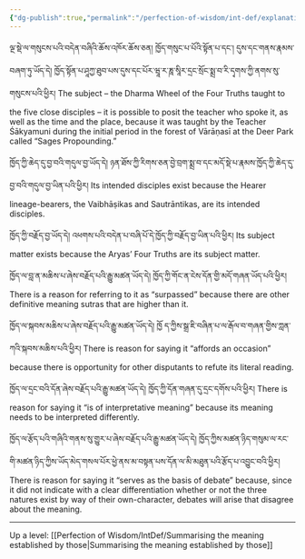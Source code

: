 ```yaml
---
{"dg-publish":true,"permalink":"/perfection-of-wisdom/int-def/explanation-of-first-established-meaning/"}
---
```


ལྔ་སྡེ་ལ་གསུངས་པའི་བདེན་བཞིའི་ཆོས་འཁོར་ཆོས་ཅན། ཁྱོད་གསུང་པ་པོའི་སྟོན་པ་དང་། དུས་དང་གནས་རྣམས་བཞག་ཏུ་ཡོད་དེ། 
ཁྱོད་སྟོན་པ་ཤཱཀྱ་ཐུབ་པས་དུས་དང་པོར་ཝཱ་ར་ཎཱ་སཱིར་དྲང་སྲོང་སྨྲ་བ་རི་དྭགས་ཀྱི་ནགས་སུ་གསུངས་པའི་ཕྱིར།
The subject – the Dharma Wheel of the Four Truths taught to the five close disciples – it is possible to posit the teacher who spoke it, as well as the time and the place, because it was taught by the Teacher Śākyamuni during the initial period in the forest of Vārāṇasī at the Deer Park called “Sages Propounding.”

ཁྱོད་ཀྱི་ཆེད་དུ་བྱ་བའི་གདུལ་བྱ་ཡོད་དེ། ཉན་ཐོས་ཀྱི་རིགས་ཅན་བྱེ་བྲག་སྨྲ་བ་དང་མདོ་སྡེ་པ་རྣམས་ཁྱོད་ཀྱི་ཆེད་དུ་བྱ་བའི་གདུལ་བྱ་ཡིན་པའི་ཕྱིར།
Its intended disciples exist because the Hearer lineage-bearers, the Vaibhāṣikas and Sautrāntikas, are its intended disciples.

ཁྱོད་ཀྱི་བརྗོད་བྱ་ཡོད་དེ། འཕགས་པའི་བདེན་པ་བཞི་པོ་དེ་ཁྱོད་ཀྱི་བརྗོད་བྱ་ཡིན་པའི་ཕྱིར།
Its subject matter exists because the Aryas’ Four Truths are its subject matter.

ཁྱོད་ལ་བླ་ན་མཆིས་པ་ཞེས་བརྗོད་པའི་རྒྱུ་མཚན་ཡོད་དེ། ཁྱོད་ཀྱི་གོང་ན་ངེས་དོན་གྱི་མདོ་གཞན་ཡོད་པའི་ཕྱིར།
There is a reason for referring to it as “surpassed” because there are other definitive meaning sutras that are higher than it.

ཁྱོད་ལ་སྐབས་མཆིས་པ་ཞེས་བརྗོད་པའི་རྒྱུ་མཚན་ཡོད་དེ། ཁྱོ ད་ཀྱིས་སྒྲ་ཇི་བཞིན་པ་ལ་རྒོལ་བ་གཞན་གྱིས་ཀླན་ཀའི་སྐབས་མཆིས་པའི་ཕྱིར།
There is reason for saying it “affords an occasion” because there is opportunity for other disputants to refute its literal reading.

ཁྱོད་ལ་དྲང་བའི་དོན་ཞེས་བརྗོད་པའི་རྒྱུ་མཚན་ཡོད་དེ། ཁྱོད་ཀྱི་དོན་གཞན་དུ་དྲང་དགོས་པའི་ཕྱིར།
There is reason for saying it “is of interpretative meaning” because its meaning needs to be interpreted differently.

ཁྱོད་ལ་རྩོད་པའི་གཞིའི་གནས་སུ་གྱུར་པ་ཞེས་བརྗོད་པའི་རྒྱུ་མཚན་ཡོད་དེ། 
ཁྱོད་ཀྱིས་མཚན་ཉིད་གསུམ་ལ་རང་གི་མཚན་ཉིད་ཀྱིས་ཡོད་མེད་གསལ་པོར་ཕྱེ་ནས་མ་བསྟན་པས་དོན་ལ་མི་མཐུན་པའི་རྩོད་པ་འབྱུང་བའི་ཕྱིར།
There is reason for saying it “serves as the basis of debate” because, since it did not indicate with a clear differentiation whether or not the three natures exist by way of their own-character, debates will arise that disagree about the meaning.



---
Up a level: [[Perfection of Wisdom/IntDef/Summarising the meaning established by those\|Summarising the meaning established by those]]
